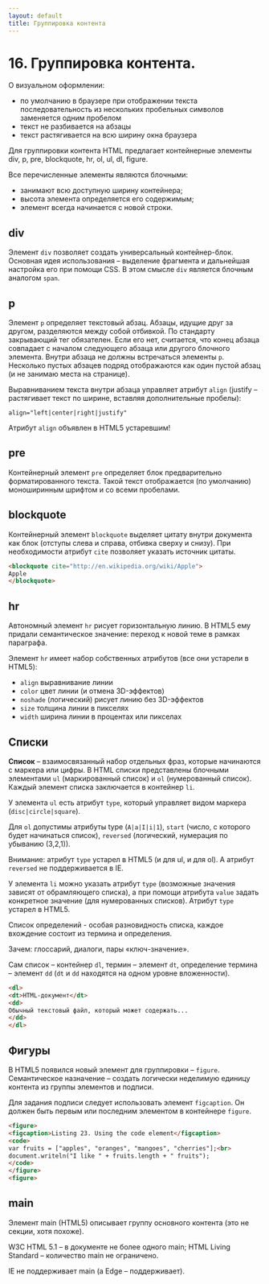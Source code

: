 ```yaml
---
layout: default
title: Группировка контента
---
```


# 16. Группировка контента.

О визуальном оформлении:

* по умолчанию в браузере при отображении текста последовательность из нескольких пробельных символов заменяется одним пробелом
* текст не разбивается на абзацы
* текст растягивается на всю ширину окна браузера

Для группировки контента HTML предлагает контейнерные элементы div, p, pre, blockquote, hr, ol, ul, dl, figure.

Все перечисленные элементы являются блочными:

* занимают всю доступную ширину контейнера;
* высота элемента определяется его содержимым;
* элемент всегда начинается с новой строки.

## div

Элемент `div` позволяет создать универсальный контейнер-блок. Основная идея использования – выделение фрагмента и дальнейшая настройка его при помощи CSS. В этом смысле `div` является блочным аналогом `span`.

## p

Элемент `p` определяет текстовый абзац. Абзацы, идущие друг за другом, разделяются между собой отбивкой. По стандарту закрывающий тег обязателен. Если его нет, считается, что конец абзаца совпадает с началом следующего абзаца или другого блочного элемента. Внутри абзаца не должны встречаться элементы `p`. Несколько пустых абзацев подряд отображаются как один пустой абзац (и не занимаю места на странице).

Выравниванием текста внутри абзаца управляет атрибут `align` (justify – растягивает текст по ширине, вставляя дополнительные пробелы):

`align="left|center|right|justify"`

Атрибут `align` объявлен в HTML5 устаревшим!

## pre

Контейнерный элемент `pre` определяет блок предварительно форматированного текста. Такой текст отображается (по умолчанию) моноширинным шрифтом и со всеми пробелами.

## blockquote

Контейнерный элемент `blockquote` выделяет цитату внутри документа как блок (отступы слева и справа, отбивка сверху и снизу). При необходимости атрибут `cite` позволяет указать источник цитаты.

```html
<blockquote cite="http://en.wikipedia.org/wiki/Apple">
Apple
</blockquote>
```

## hr

Автономный элемент `hr` рисует горизонтальную линию. В HTML5 ему придали семантическое значение: переход к новой теме в рамках параграфа.

Элемент `hr` имеет набор собственных атрибутов (все они устарели в HTML5):

* `align` выравнивание линии
* `color` цвет линии (и отмена 3D-эффектов)
* `noshade` (логический) рисует линию без 3D-эффектов
* `size` толщина линии в пикселях
* `width` ширина линии в процентах или пикселах

## Cписки

**Список** – взаимосвязанный набор отдельных фраз, которые начинаются с маркера или цифры. В HTML списки представлены блочными элементами `ul` (маркированный список) и `ol` (нумерованный список). Каждый элемент списка заключается в контейнер `li`.

У элемента `ul` есть атрибут `type`, который управляет видом маркера (`disc|circle|square`).

Для `ol` допустимы атрибуты type (`A|a|I|i|1`), `start` (число, с которого будет начинаться список), `reversed` (логический, нумерация по убыванию (3,2,1)).

Внимание: атрибут `type` устарел в HTML5 (и для ul, и для ol). А атрибут `reversed` не поддерживается в IE.

У элемента `li` можно указать атрибут `type` (возможные значения зависят от обрамляющего списка), а при помощи атрибута `value` задать конкретное значение (для нумерованных списков). Атрибут `type` устарел в HTML5.

Список определений - особая разновидность списка, каждое вхождение состоит из термина и определения.

Зачем: глоссарий, диалоги, пары «ключ-значение».

Сам список – контейнер `dl`, термин – элемент `dt`, определение термина – элемент `dd` (`dt` и `dd` находятся на одном уровне вложенности).

```html
<dl>
<dt>HTML-документ</dt>
<dd>
Обычный текстовый файл, который может содержать...
</dd>
</dl>
```

## Фигуры

В HTML5 появился новый элемент для группировки – `figure`. Семантическое назначение – создать логически неделимую единицу контента из группы элементов и подписи.

Для задания подписи следует использовать элемент `figcaption`. Он должен быть первым или последним элементом в контейнере `figure`.

```html
<figure>
<figcaption>Listing 23. Using the code element</figcaption>
<code>
var fruits = ["apples", "oranges", "mangoes", "cherries"];<br>
document.writeln("I like " + fruits.length + " fruits");
</code>
</figure>
<figure>
```

## main

Элемент main (HTML5) описывает группу основного контента (это не секции, хотя похоже).

W3C HTML 5.1 – в документе не более одного main; HTML Living Standard – количество main не ограничено.

IE не поддерживает main (а Edge – поддерживает).